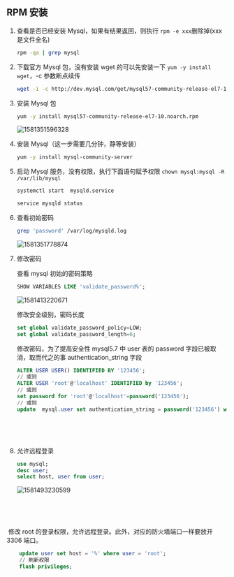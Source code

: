## RPM 安装

1. 查看是否已经安装 Mysql，如果有结果返回，则执行 `rpm -e xxx`删除掉(xxx 是文件全名)

   ```sh {1}
   rpm -qa | grep mysql
   ```


  2. 下载官方 Mysql 包，没有安装 wget 的可以先安装一下 `yum -y install wget`，-c 参数断点续传

     ```sh
     wget -i -c http://dev.mysql.com/get/mysql57-community-release-el7-10.noarch.rpm
     ```

  3. 安装 Mysql 包

     ```sh
     yum -y install mysql57-community-release-el7-10.noarch.rpm
     ```

     ![1581351596328](https://i.loli.net/2020/02/25/kfTJyGu618LAZFq.png)

4. 安装 Mysql（这一步需要几分钟，静等安装）

   ```sh
   yum -y install mysql-community-server
   ```

5. 启动 Mysql 服务，没有权限，执行下面语句赋予权限 `chown mysql:mysql -R /var/lib/mysql`

   ```sh
   systemctl start  mysqld.service
   ```

   ```sh
   service mysqld status
   ```

  6. 查看初始密码

     ```sh
     grep 'password' /var/log/mysqld.log
     ```

     ![1581351778874](https://i.loli.net/2020/02/25/DLh2O8YoJHTQf3y.png)

  7. 修改密码

     查看 mysql 初始的密码策略

     ```sql
     SHOW VARIABLES LIKE 'validate_password%'; 
     ```

     ![1581413220671](https://i.loli.net/2020/02/25/hcKAFsg8DI5HOtl.png)

      修改安全级别，密码长度
     	

     ```sql
     set global validate_password_policy=LOW;
     set global validate_password_length=6;
     ```

     修改密码，为了提高安全性 mysql5.7 中 user 表的 password 字段已被取消，取而代之的事 authentication_string 字段

     ```sql
     ALTER USER USER() IDENTIFIED BY '123456';
     // 或则
     ALTER USER 'root'@'localhost' IDENTIFIED by '123456';
     // 或则
     set password for 'root'@'localhost'=password('123456');
     // 或则
     update  mysql.user set authentication_string = password('123456') where User='root' and Host = '%';
     ```

     


​	

​	

   8. 允许远程登录

      ```sql
      use mysql;
      desc user;
      select host, user from user;
      ```

      ![1581493230599](https://i.loli.net/2020/02/25/NriRopsdCkJ25X6.png)

​	

​	

​       修改 root 的登录权限，允许远程登录。此外，对应的防火墙端口一样要放开 3306 端口。

```sql
    update user set host = '%' where user = 'root';
    // 刷新权限
    flush privileges;
```

